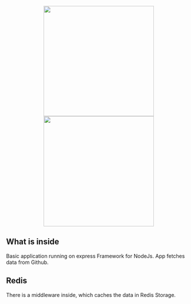 <p align="center">
	<img src="https://cdn.worldvectorlogo.com/logos/redis.svg" width="300">
	<img src="https://cdn.worldvectorlogo.com/logos/nodejs-icon.svg" width="300">
</p>

## What is inside

Basic application running on express Framework for NodeJs. App fetches data from Github.

## Redis

There is a middleware inside, which caches the data in Redis Storage.